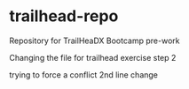 # trailhead-repo
Repository for TrailHeaDX Bootcamp pre-work

Changing the file for trailhead exercise step 2

trying to force a conflict
2nd line change 
